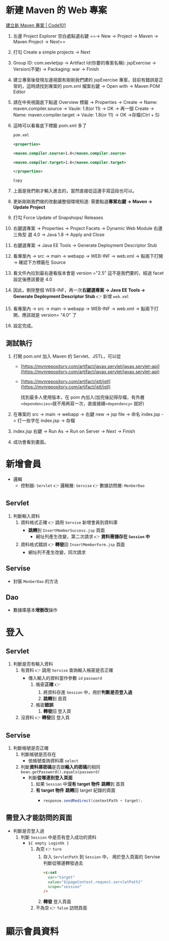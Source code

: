 # 新建 Maven 的 Web 專案

[建立新 Maven 專案 | Code101](https://code101.app/docs/NewMaven)

1.  左邊 Project Explorer 空白處點選右鍵 ==-> New -> Project -> Maven -> Maven Project -> Next==
2.  打勾 Create a simple projects -> Next
3.  Group ID: com.sevletjsp -> Artifact Id(你要的專案名稱): jspExercise -> Version(不變) -> Packaging: war -> Finish
4.  建立專案後發現左邊視圖有剛剛我們建的 jspExercise 專案，目前有錯誤是正常的，這時請找到專案的 pom.xml 檔案右鍵 -> Open with -> Maven POM Editor
5.  請在中央視圖底下點選 Overview 標籤 -> Properties -> Create -> Name: maven.compiler.source -> Vaule: 1.8(or 11) -> OK -> 再一個 Create -> Name: maven.compiler.target -> Vaule: 1.8(or 11) -> OK ->存檔(Ctrl + S)
6.  這時可以看看底下標籤 pom.xml 多了

    ```xml
    pom.xml

    <properties>

    <maven.compiler.source>1.8</maven.compiler.source>

    <maven.compiler.target>1.8</maven.compiler.target>

    </properties>

    Copy
    ```

7.  上面是我們剛才輸入進去的，當然直接從這邊手寫這段也可以。
8.  更新剛剛我們做的改動讓整個環境知道: 需要點選**專案右鍵 -> Maven -> Update Project**
9.  打勾 Force Update of Snapshops/ Releases
10. 右鍵選專案 -> Properties -> Project Facets -> Dynamic Web Module 右邊三角型 選 4.0 -> Java 1.8 -> Apply and Close

11. 右鍵選專案 -> Java EE Tools -> Generate Deployment Descriptor Stub

12. 看專案內 -> src -> main -> webapp -> WEB-INF -> web.xml -> 點兩下打開 -> 確認下方標籤在 Source

13. 看文件內拉到最右邊看版本會是 version ="2.5" 這不是我們要的，經過 facet 設定後應該要是 4.0

14. 因此，刪除整個 WEB-INF，再一次**右鍵選專案 -> Java EE Tools -> Generate Deployment Descriptor Stub** 👉 新增 `web.xml`

15. 看專案內 -> src -> main -> webapp -> WEB-INF -> web.xml -> 點兩下打開，應該就是 version= "4.0" 了

16. 設定完成。

## 測試執行

1.  打開 pom.xml 加入 Maven 的 Servlet、JSTL，可以從

    - [https://mvnrepository.com/artifact/javax.servlet/javax.servlet-api](https://mvnrepository.com/artifact/javax.servlet/javax.servlet-api)
    - [https://mvnrepository.com/artifact/jstl/jstl](https://mvnrepository.com/artifact/jstl/jstl)

      找到最多人使用版本，在 pom 內加入(加完後記得存檔，有外層`<dependencies>`就不用再寫一次，直接接續`<dependency>` 就好)

2.  在專案的 src -> main -> webapp -> 右鍵 new -> jsp file -> 命名 index.jsp -> 打一些字在 index.jsp -> 存檔
3.  index.jsp 右鍵 -> Run As -> Run on Server -> Next -> Finish
4.  成功會看到畫面。

# 新增會員

- 邏輯
  - 控制器: `Servlet` 👉 邏輯層: `Servise` 👉 數據訪問層: `MenberDao`

## Servlet

1. 判斷輸入資料
   1. 資料格式正確 👉 調用 `Servise` 新增會員到資料庫
      - **跳轉**到 `InsertMemberSuccess.jsp` 頁面
        - 網址列產生改變，第二次請求 👉 **資料需儲存在 `Session` 中**
   2. 資料格式錯誤 👉 **轉發**回 `InsertMemberForm.jsp` 頁面
      - 網址列不產生改變，同次請求

## Servise

- 封裝 `MenberDao` 的方法

## Dao

- 數據庫基本**增刪改**操作

# 登入

## Servlet

1. 判斷是否有輸入資料
   1. 有資料 👉 調用 `Servise` 查詢輸入帳密是否正確
      - 傳入輸入的資料當作參數 `id` `password`
        1. 帳密**正確** 👉
           1. 將資料存進 `Session` 中，用於**判斷是否登入過**
           1. **跳轉**到 首頁
        2. 帳密**錯誤**
           1. **轉發**回 登入頁
   2. 沒資料 👉 **轉發**回 登入頁

## Servise

1. 判斷帳號是否正確
   1. 判斷帳號是否存在
      - 依帳號查詢資料庫 `select`
   2. 判斷**資料庫密碼**是否跟**輸入的密碼**的相同
      `bean.getPassword().equals(password)`
      - 判斷**從哪連到登入頁面**
        1. 如果 `Session` 中**沒有 target 物件**
           **跳轉**到 首頁
        2. **有 target 物件**
           **跳轉**回 target 紀錄的頁面
           - ```java
             response.sendRedirect(contextPath + target);
             ```

## 需登入才能訪問的頁面

- 判斷是否登入過
  1.  判斷 `Session` 中是否有登入成功的資料
      - `${ empty LoginOk }`
        1.  為空 👉 `ture`
            1. 存入 `ServletPath` 到 `Session` 中，
               用於登入頁面的 Servise 判斷從哪邊轉發過去
               ```html
               <c:set
                 var="target"
                 value="${pageContext.request.servletPath}"
                 scope="session"
               />
               ```
            1. **轉發** 登入頁面
        2.  不為空 👉 `false` 訪問頁面

# 顯示會員資料
